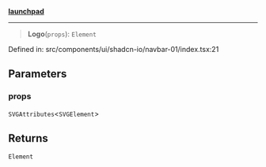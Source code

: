 [**launchpad**](index.md)

***

> **Logo**(`props`): `Element`

Defined in: src/components/ui/shadcn-io/navbar-01/index.tsx:21

## Parameters

### props

`SVGAttributes`\<`SVGElement`\>

## Returns

`Element`
